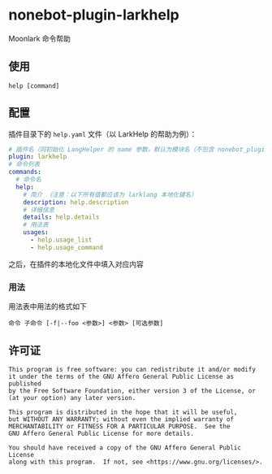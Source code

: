 # nonebot-plugin-larkhelp

Moonlark 命令帮助

## 使用

```
help [command]
```

## 配置

插件目录下的 `help.yaml` 文件（以 LarkHelp 的帮助为例）：

```yaml
# 插件名（同初始化 LangHelper 的 name 参数，默认为模块名（不包含 nonebot_plugin_））
plugin: larkhelp
# 命令列表
commands:
  # 命令名
  help:
    # 简介 （注意：以下所有值都应该为 larklang 本地化键名）
    description: help.description
    # 详细信息
    details: help.details
    # 用法表
    usages:
      - help.usage_list
      - help.usage_command
```

之后，在插件的本地化文件中填入对应内容

### 用法

用法表中用法的格式如下

```
命令 子命令 [-f|--foo <参数>] <参数> [可选参数]
```

## 许可证

```
This program is free software: you can redistribute it and/or modify
it under the terms of the GNU Affero General Public License as published
by the Free Software Foundation, either version 3 of the License, or
(at your option) any later version.

This program is distributed in the hope that it will be useful,
but WITHOUT ANY WARRANTY; without even the implied warranty of
MERCHANTABILITY or FITNESS FOR A PARTICULAR PURPOSE.  See the
GNU Affero General Public License for more details.

You should have received a copy of the GNU Affero General Public License
along with this program.  If not, see <https://www.gnu.org/licenses/>.
```